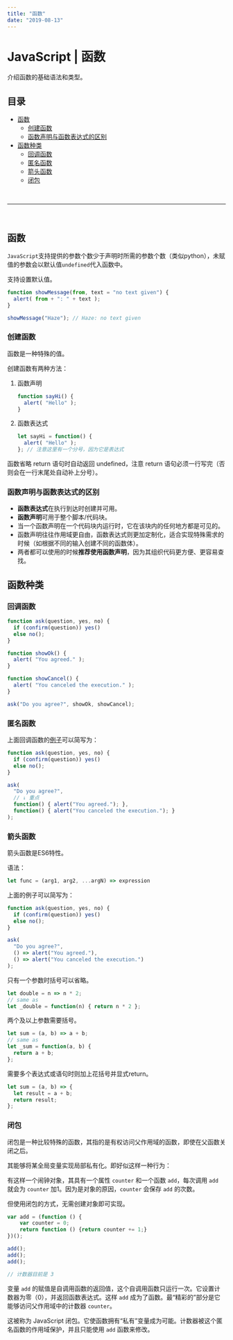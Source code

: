 ```yaml
---
title: "函数"
date: "2019-08-13"
---
```


# JavaScript | 函数 <!-- omit in toc -->

介绍函数的基础语法和类型。

## 目录 <!-- omit in toc -->

- [函数](#函数)
  - [创建函数](#创建函数)
  - [函数声明与函数表达式的区别](#函数声明与函数表达式的区别)
- [函数种类](#函数种类)
  - [回调函数](#回调函数)
  - [匿名函数](#匿名函数)
  - [箭头函数](#箭头函数)
  - [闭包](#闭包)

<br>

---

<br>

## 函数

`JavaScript`支持提供的参数个数少于声明时所需的参数个数（类似python），未赋值的参数会以默认值`undefined`代入函数中。

支持设置默认值。

```js
function showMessage(from, text = "no text given") {
  alert( from + ": " + text );
}

showMessage("Haze"); // Haze: no text given
```

### 创建函数

函数是一种特殊的值。

创建函数有两种方法：

1. 函数声明

    ```js
    function sayHi() {
      alert( "Hello" );
    }
    ```

2. 函数表达式

    ```js
    let sayHi = function() {
      alert( "Hello" );
    }; // 注意这里有一个分号，因为它是表达式
    ```

函数省略 return 语句时自动返回 undefined，注意 return 语句必须一行写完（否则会在一行末尾处自动补上分号）。

### 函数声明与函数表达式的区别

- **函数表达式**在执行到达时创建并可用。
- **函数声明**可用于整个脚本/代码块。
- 当一个函数声明在一个代码块内运行时，它在该块内的任何地方都是可见的。
- 函数声明往往作用域更自由，函数表达式则更加定制化，适合实现特殊需求的时候（如根据不同的输入创建不同的函数体）。
- 两者都可以使用的时候**推荐使用函数声明**，因为其组织代码更方便、更容易查找。

## 函数种类

### 回调函数

```js
function ask(question, yes, no) {
  if (confirm(question)) yes()
  else no();
}

function showOk() {
  alert( "You agreed." );
}

function showCancel() {
  alert( "You canceled the execution." );
}

ask("Do you agree?", showOk, showCancel);
```

### 匿名函数

上面回调函数的[例子](#回调函数)可以简写为：

```js
function ask(question, yes, no) {
  if (confirm(question)) yes()
  else no();
}

ask(
  "Do you agree?",
  // ↓ 重点
  function() { alert("You agreed."); },
  function() { alert("You canceled the execution."); }
);
```

### 箭头函数

箭头函数是ES6特性。

语法：

```js
let func = (arg1, arg2, ...argN) => expression
```

上面的例子可以简写为：

```js
function ask(question, yes, no) {
  if (confirm(question)) yes()
  else no();
}

ask(
  "Do you agree?",
  () => alert("You agreed."),
  () => alert("You canceled the execution.")
);
```

只有一个参数时括号可以省略。

```js
let double = n => n * 2;
// same as
let _double = function(n) { return n * 2 };
```

两个及以上参数需要括号。

```js
let sum = (a, b) => a + b;
// same as
let _sum = function(a, b) {
  return a + b;
};
```

需要多个表达式或语句时则加上花括号并显式return。

```js
let sum = (a, b) => {
  let result = a + b;
  return result;
};
```

### 闭包

闭包是一种比较特殊的函数，其指的是有权访问父作用域的函数，即使在父函数关闭之后。

其能够将某全局变量实现局部私有化。即好似这样一种行为：

有这样一个闹钟对象，其具有一个属性 `counter` 和一个函数 `add`，每次调用 `add` 就会为 `counter` 加1。因为是对象的原因，`counter` 会保存 `add` 的次数。

但使用闭包的方式，无需创建对象即可实现。

```js
var add = (function () {
    var counter = 0;
    return function () {return counter += 1;}
})();

add();
add();
add();

// 计数器目前是 3 
```

变量 `add` 的赋值是自调用函数的返回值，这个自调用函数只运行一次。它设置计数器为零（0），并返回函数表达式。这样 `add` 成为了函数。最“精彩的”部分是它能够访问父作用域中的计数器 `counter`。

这被称为 JavaScript 闭包。它使函数拥有“私有”变量成为可能。计数器被这个匿名函数的作用域保护，并且只能使用 `add` 函数来修改。
